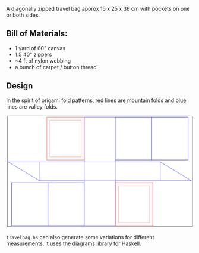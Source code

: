 A diagonally zipped travel bag approx 15 x 25 x 36 cm with pockets on one or both sides.

## Bill of Materials:

- 1 yard of 60" canvas
- 1.5 40" zippers
- ~4 ft of nylon webbing
- a bunch of carpet / button thread

## Design

In the spirit of origami fold patterns, red lines are mountain folds and blue lines are valley folds.

![](./travelbag.svg)

`travelbag.hs` can also generate some variations for different measurements, it
uses the diagrams library for Haskell.

